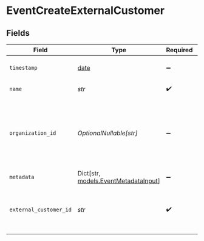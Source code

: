 # EventCreateExternalCustomer


## Fields

| Field                                                                                           | Type                                                                                            | Required                                                                                        | Description                                                                                     | Example                                                                                         |
| ----------------------------------------------------------------------------------------------- | ----------------------------------------------------------------------------------------------- | ----------------------------------------------------------------------------------------------- | ----------------------------------------------------------------------------------------------- | ----------------------------------------------------------------------------------------------- |
| `timestamp`                                                                                     | [date](https://docs.python.org/3/library/datetime.html#date-objects)                            | :heavy_minus_sign:                                                                              | The timestamp of the event.                                                                     |                                                                                                 |
| `name`                                                                                          | *str*                                                                                           | :heavy_check_mark:                                                                              | The name of the event.                                                                          |                                                                                                 |
| `organization_id`                                                                               | *OptionalNullable[str]*                                                                         | :heavy_minus_sign:                                                                              | The ID of the organization owning the event. **Required unless you use an organization token.** | 1dbfc517-0bbf-4301-9ba8-555ca42b9737                                                            |
| `metadata`                                                                                      | Dict[str, [models.EventMetadataInput](../models/eventmetadatainput.md)]                         | :heavy_minus_sign:                                                                              | N/A                                                                                             |                                                                                                 |
| `external_customer_id`                                                                          | *str*                                                                                           | :heavy_check_mark:                                                                              | ID of the customer in your system associated with the event.                                    |                                                                                                 |